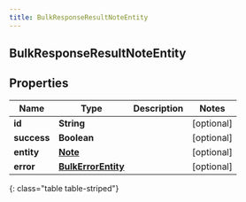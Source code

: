 ```yaml
---
title: BulkResponseResultNoteEntity
---
```


## BulkResponseResultNoteEntity

## Properties

| Name        | Type                                                           | Description | Notes      |
| ----------- | -------------------------------------------------------------- | ----------- | ---------- |
| **id**      | <!----><!---->**String**<!---->                                |             | [optional] |
| **success** | <!----><!---->**Boolean**<!---->                               |             | [optional] |
| **entity**  | <!----><!---->[**Note**](Note.md)<!---->                       |             | [optional] |
| **error**   | <!----><!---->[**BulkErrorEntity**](BulkErrorEntity.md)<!----> |             | [optional] |

{: class="table table-striped"}
